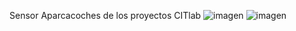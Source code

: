Sensor Aparcacoches de los proyectos CITlab
  ![imagen](https://github.com/FabLab-Merida/Sensor-Aparcacoches/assets/118526185/36668ca8-654d-452d-a42e-e51a0a331a80)
  ![imagen](https://github.com/FabLab-Merida/Sensor-Aparcacoches/assets/118526185/de55483a-1851-43ab-a614-578695df52b5)

